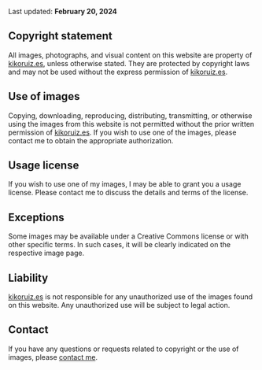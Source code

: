 Last updated: **February 20, 2024**

## Copyright statement

All images, photographs, and visual content on this website are property of [kikoruiz.es](/), unless otherwise stated. They are protected by copyright laws and may not be used without the express permission of [kikoruiz.es](/).

## Use of images

Copying, downloading, reproducing, distributing, transmitting, or otherwise using the images from this website is not permitted without the prior written permission of [kikoruiz.es](/). If you wish to use one of the images, please contact me to obtain the appropriate authorization.

## Usage license

If you wish to use one of my images, I may be able to grant you a usage license. Please contact me to discuss the details and terms of the license.

## Exceptions

Some images may be available under a Creative Commons license or with other specific terms. In such cases, it will be clearly indicated on the respective image page.

## Liability

[kikoruiz.es](/) is not responsible for any unauthorized use of the images found on this website. Any unauthorized use will be subject to legal action.

## Contact

If you have any questions or requests related to copyright or the use of images, please [contact me](/#contacto).
